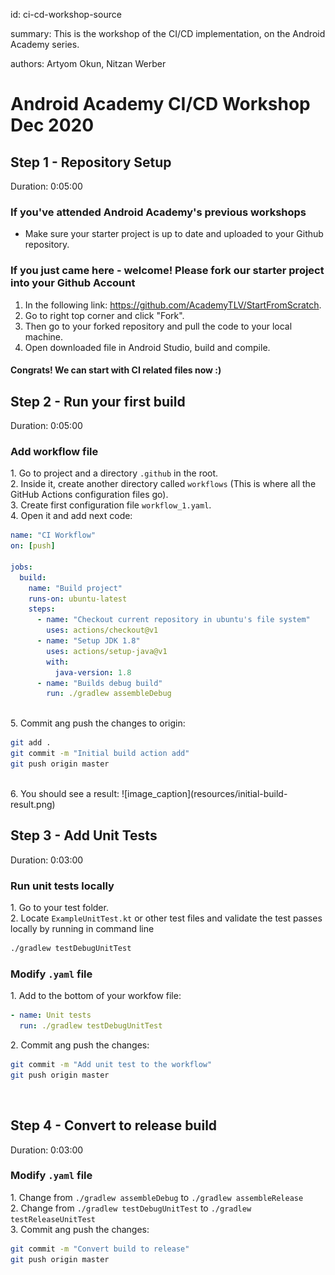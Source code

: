 id: ci-cd-workshop-source

summary: This is the workshop of the CI/CD implementation, on the Android Academy series.

authors: Artyom Okun, Nitzan Werber

# Android Academy CI/CD Workshop Dec 2020
<!-- ------------------------ -->
##  Step 1 - Repository Setup
Duration: 0:05:00

### If you've attended Android Academy's previous workshops

- Make sure your starter project is up to date and uploaded to your Github repository.

### If you just came here - welcome! Please fork our starter project into your Github Account

1. In the following link: <https://github.com/AcademyTLV/StartFromScratch>.
2. Go to right top corner and click "Fork".
3. Then go to your forked repository and pull the code to your local machine.
4. Open downloaded file in Android Studio, build and compile.

#### Congrats! We can start with CI related files now :)

<!-- ------------------------ -->
##  Step 2 - Run your first build
Duration: 0:05:00

### Add workflow file

<span>1.</span> Go to project and a directory `.github` in the root.<br/>
<span>2.</span> Inside it, create another directory called `workflows` (This is where all the GitHub Actions configuration files go).<br/>
<span>3.</span> Create first configuration file `workflow_1.yaml`.<br/>
<span>4.</span> Open it and add next code:

```yaml
name: "CI Workflow"
on: [push]
	
jobs: 
  build: 
    name: "Build project"
    runs-on: ubuntu-latest
    steps: 
      - name: "Checkout current repository in ubuntu's file system"
        uses: actions/checkout@v1
      - name: "Setup JDK 1.8"
        uses: actions/setup-java@v1
        with: 
          java-version: 1.8
      - name: "Builds debug build"
        run: ./gradlew assembleDebug
```
<br/>
<span>5.</span> Commit ang push the changes to origin:

``` bash
git add .
git commit -m "Initial build action add"
git push origin master
```
<br/>
<span>6.</span> You should see a result:
![image_caption](resources/initial-build-result.png)

<!-- ------------------------ -->

##  Step 3 - Add Unit Tests
Duration: 0:03:00

### Run unit tests locally

<span>1.</span> Go to your test folder.<br/>
<span>2.</span> Locate `ExampleUnitTest.kt` or other test files and validate the test passes locally by running in command line<br/>

``` bash
./gradlew testDebugUnitTest
```

### Modify `.yaml` file

<span>1.</span> Add to the bottom of your workfow file:<br/>

```yaml
- name: Unit tests
  run: ./gradlew testDebugUnitTest
```

<span>2.</span> Commit ang push the changes:

``` bash
git commit -m "Add unit test to the workflow"
git push origin master
```
<br/>


<!-- ------------------------ -->

##  Step 4 - Convert to release build
Duration: 0:03:00

### Modify `.yaml` file

<span>1.</span> Change from `./gradlew assembleDebug` to `./gradlew assembleRelease`<br/>
<span>2.</span> Change from `./gradlew testDebugUnitTest` to `./gradlew testReleaseUnitTest`<br/>
<span>3.</span> Commit ang push the changes:

``` bash
git commit -m "Convert build to release"
git push origin master
```
<br/>

<!-- ------------------------ -->

<!--## Step 3 - Configure environment variables
Duration: 0:03:00

An environment variable is a dynamic-named value that can affect the way running processes will behave on a computer.

### When running on your local machine there are few ways to use it: 

- run in terminal:

 ```bash 
export MY_ENVIROMENT_VARIABLE = some_value
 ```
 
- add to your `bashrc` file - your bash config file: 

 ``` bash
export MY_ENVIROMENT_VARIABLE = some_value 
```

### But when we run a process the Github Actions' remote machine we define the environment variable in another way:
<span>1.</span> Go to the github project repository.<br/>
<span>2.</span> Follow the Settings tab.<br/>
<span>3.</span> In the Settings tab go to Secrets on the left menu (If you can't see it - maybe you don't have permissions for this project).<br/>

![image_caption](resources/Settings_Secrets_tab_github.png)

<span>4.</span>  Now click on the "New Repository Secret" on the right top.<br/>
<span>5.</span>  Add a new secret!<br/>
![image_caption](resources/New_secret.png)


// TODO Nitzan - continue from here-->
